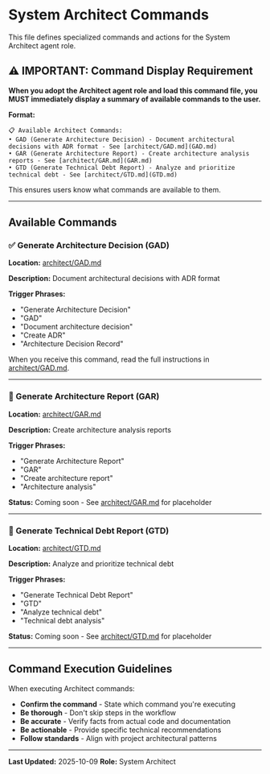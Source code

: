 # System Architect Commands

This file defines specialized commands and actions for the System Architect agent role.

## ⚠️ IMPORTANT: Command Display Requirement

**When you adopt the Architect agent role and load this command file, you MUST immediately display a summary of available commands to the user.**

**Format:**
```
📋 Available Architect Commands:
• GAD (Generate Architecture Decision) - Document architectural decisions with ADR format - See [architect/GAD.md](GAD.md)
• GAR (Generate Architecture Report) - Create architecture analysis reports - See [architect/GAR.md](GAR.md)
• GTD (Generate Technical Debt Report) - Analyze and prioritize technical debt - See [architect/GTD.md](GTD.md)
```

This ensures users know what commands are available to them.

---

## Available Commands

### ✅ Generate Architecture Decision (GAD)

**Location:** [architect/GAD.md](GAD.md)

**Description:** Document architectural decisions with ADR format

**Trigger Phrases:**
- "Generate Architecture Decision"
- "GAD"
- "Document architecture decision"
- "Create ADR"
- "Architecture Decision Record"

When you receive this command, read the full instructions in [architect/GAD.md](GAD.md).

---

### 🚧 Generate Architecture Report (GAR)

**Location:** [architect/GAR.md](GAR.md)

**Description:** Create architecture analysis reports

**Trigger Phrases:**
- "Generate Architecture Report"
- "GAR"
- "Create architecture report"
- "Architecture analysis"

**Status:** Coming soon - See [architect/GAR.md](GAR.md) for placeholder

---

### 🚧 Generate Technical Debt Report (GTD)

**Location:** [architect/GTD.md](GTD.md)

**Description:** Analyze and prioritize technical debt

**Trigger Phrases:**
- "Generate Technical Debt Report"
- "GTD"
- "Analyze technical debt"
- "Technical debt analysis"

**Status:** Coming soon - See [architect/GTD.md](GTD.md) for placeholder

---

## Command Execution Guidelines

When executing Architect commands:
- **Confirm the command** - State which command you're executing
- **Be thorough** - Don't skip steps in the workflow
- **Be accurate** - Verify facts from actual code and documentation
- **Be actionable** - Provide specific technical recommendations
- **Follow standards** - Align with project architectural patterns

---

**Last Updated:** 2025-10-09
**Role:** System Architect
